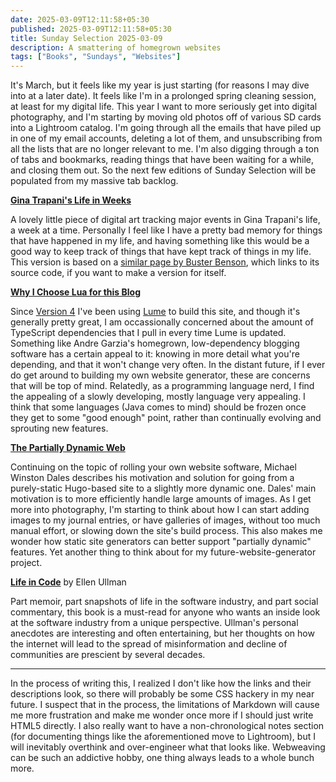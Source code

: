 ```yaml
---
date: 2025-03-09T12:11:58+05:30 
published: 2025-03-09T12:11:58+05:30 
title: Sunday Selection 2025-03-09
description: A smattering of homegrown websites
tags: ["Books", "Sundays", "Websites"]
---
```


It's March, but it feels like my year is just starting (for reasons I may dive
into at a later date). It feels like I'm in a prolonged spring cleaning session,
at least for my digital life. This year I want to more seriously get into
digital photography, and I'm starting by moving old photos off of various SD
cards into a Lightroom catalog. I'm going through all the emails that have piled
up in one of my email accounts, deleting a lot of them, and unsubscribing from
all the lists that are no longer relevant to me. I'm also digging through a ton
of tabs and bookmarks, reading things that have been waiting for a while, and
closing them out. So the next few editions of Sunday Selection will be populated
from my massive tab backlog. 

**[Gina Trapani's Life in Weeks](https://weeks.ginatrapani.org)**

A lovely little piece of digital art tracking major events in Gina Trapani's
life, a week at a time. Personally I feel like I have a pretty bad memory for
things that have happened in my life, and having something like this would be a 
good way to keep track of things that have kept track of things in my life. This
version is based on a [similar page by Buster Benson](https://busterbenson.com/life-in-weeks), which links to its source
code, if you want to make a version for itself.

**[Why I Choose Lua for this
Blog](https://andregarzia.com/2025/03/why-i-choose-lua-for-this-blog.html)**

Since [Version 4](/src/journal/2024/08/version-4.md) I've been using
[Lume](https://lume.land) to build this site, and though it's generally pretty
great, I am occassionally concerned about the amount of TypeScript dependencies
that I pull in every time Lume is updated. Something like Andre Garzia's
homegrown, low-dependency blogging software has a certain appeal to it: knowing
in more detail what you're depending, and that it won't change very often. In
the distant future, if I ever do get around to building my own website
generator, these are concerns that will be top of mind. Relatedly, as a
programming language nerd, I find the appealing of a slowly developing, mostly
language very appealing. I think that some languages (Java comes to mind) should
be frozen once they get to some "good enough" point, rather than continually
evolving and sprouting new features.

**[The Partially Dynamic
Web](https://digitalflapjack.com/blog/the-partially-dynamic-web/)**

Continuing on the topic of rolling your own website software, Michael Winston
Dales describes his motivation and solution for going from a purely-static
Hugo-based site to a slightly more dynamic one. Dales' main motivation is to
more efficiently handle large amounts of images. As I get more into photography,
I'm starting to think about how I can start adding images to my journal entries,
or have galleries of images, without too much manual effort, or slowing down the
site's  build process. This also makes me wonder how static site generators can
better support "partially dynamic" features. Yet another thing to think about
for my future-website-generator project.
    
**[Life in Code](https://www.mcdbooks.com/books/life-in-code)** by Ellen Ullman

Part memoir, part snapshots of life in the software industry, and part social
commentary, this book is a must-read for anyone who wants an inside look at the
software industry from a unique perspective. Ullman's personal anecdotes are
interesting and often entertaining, but her thoughts on how the internet will
lead to the spread of misinformation and decline of communities are prescient by
several decades.

<hr />

In the process of writing this, I realized I don't like how the links and their
descriptions look, so there will probably be some CSS hackery in my near future.
I suspect that in the process, the limitations of Markdown will cause me more
frustration and make me wonder once more if I should just write HTML5 directly.
I also really want to have a non-chronological notes section (for documenting
things like the aforementioned move to Lightroom), but I will inevitably
overthink and over-engineer what that looks like. Webweaving can be such an
addictive hobby, one thing always leads to a whole bunch more.


